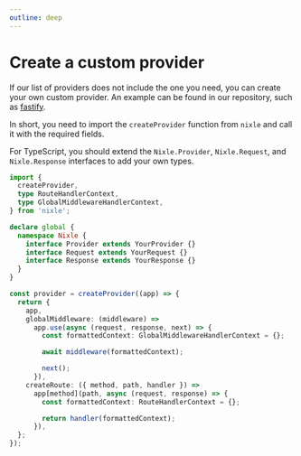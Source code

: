 ```yaml
---
outline: deep
---
```


# Create a custom provider

If our list of providers does not include the one you need, you can create your own custom provider. An example can be found in our repository, such as [fastify](https://github.com/letstri/nixle/blob/main/packages/fastify/src/index.ts).

In short, you need to import the `createProvider` function from `nixle` and call it with the required fields.

For TypeScript, you should extend the `Nixle.Provider`, `Nixle.Request`, and `Nixle.Response` interfaces to add your own types.

```ts
import {
  createProvider,
  type RouteHandlerContext,
  type GlobalMiddlewareHandlerContext,
} from 'nixle';

declare global {
  namespace Nixle {
    interface Provider extends YourProvider {}
    interface Request extends YourRequest {}
    interface Response extends YourResponse {}
  }
}

const provider = createProvider((app) => {
  return {
    app,
    globalMiddleware: (middleware) =>
      app.use(async (request, response, next) => {
        const formattedContext: GlobalMiddlewareHandlerContext = {};

        await middleware(formattedContext);

        next();
      }),
    createRoute: ({ method, path, handler }) =>
      app[method](path, async (request, response) => {
        const formattedContext: RouteHandlerContext = {};

        return handler(formattedContext);
      }),
  };
});
```
